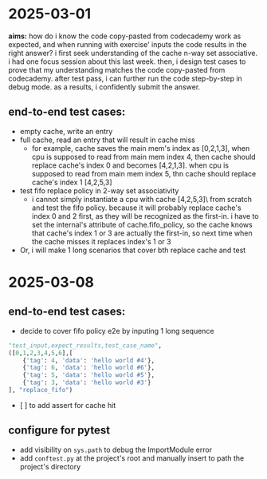 # 2025-03-01
**aims:** how do i know the code copy-pasted from codecademy work as expected, and when running with exercise' inputs the code results in the right answer?
i first seek understanding of the cache n-way set associative. i had one focus session about this last week.
then, i design test cases to prove that my understanding matches the code copy-pasted from codecademy.
after test pass, i can further run the code step-by-step in debug mode.
as a results, i confidently submit the answer.

## end-to-end test cases:
* empty cache, write an entry
* full cache, read an entry that will result in cache miss 
  * for example, cache saves the main mem's index as \[0,2,1,3\], when cpu is supposed to read from main mem index 4, then cache should replace cache's index 0 and becomes \[4,2,1,3\]. when cpu is supposed to read from main mem index 5, thn cache should replace cache's index 1 \[4,2,5,3\]
* test fifo replace policy in 2-way set associativity
  * i cannot simply instantiate a cpu with cache \[4,2,5,3]\ from scratch and test the fifo policy. because it will probably replace cache's index 0 and 2 first, as they will be recognized as the first-in. i have to set the internal's attribute of cache.fifo_policy, so the cache knows that cache's index 1 or 3 are actually the first-in, so next time when the cache misses it replaces index's 1 or 3
* Or, i will make 1 long scenarios that cover bth replace cache and test

# 2025-03-08
## end-to-end test cases:
* decide to cover fifo policy e2e by inputing 1 long sequence
```py
"test_input,expect_results,test_case_name",
([0,1,2,3,4,5,6],[
    {'tag': 4, 'data': 'hello world #4'},
    {'tag': 6, 'data': 'hello world #6'},
    {'tag': 5, 'data': 'hello world #5'},
    {'tag': 3, 'data': 'hello world #3'}
], "replace_fifo")
```
* \[ \] to add assert for cache hit

## configure for pytest
* add visibility on `sys.path` to debug the ImportModule error
* add `conftest.py` at the project's root and manually insert to path the project's directory
  